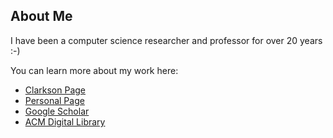 ## About Me

I have been a computer science researcher and professor for over 20 years :-)

You can learn more about my work here:
- [Clarkson Page](https://people.clarkson.edu/~jmatthew/)
- [Personal Page](http://jeannamatthews.me/)
- [Google Scholar](https://scholar.google.com/citations?user=HC021GgAAAAJ)
- [ACM Digital Library](https://dl.acm.org/author_page.cfm?id=81100545954)

##
<!--
**jeannamatthews/jeannamatthews** is a ✨ _special_ ✨ repository because its `README.md` (this file) appears on your GitHub profile.

Here are some ideas to get you started:

- 🔭 I’m currently working on ...
- 🌱 I’m currently learning ...
- 👯 I’m looking to collaborate on ...
- 🤔 I’m looking for help with ...
- 💬 Ask me about ...
- 📫 How to reach me: ...
- 😄 Pronouns: ...
- ⚡ Fun fact: ...
-->

